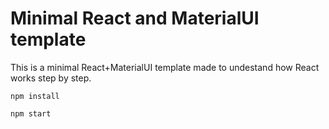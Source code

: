 # Minimal React and MaterialUI template

This is a minimal React+MaterialUI template made to undestand how React works step by step.

```
npm install

npm start
```
